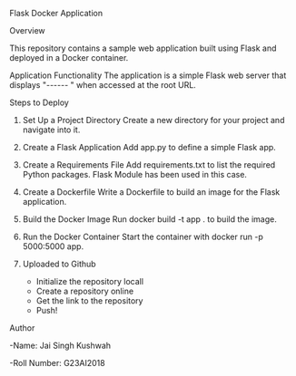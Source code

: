 Flask Docker Application

Overview

This repository contains a sample web application built using Flask and deployed in a Docker container.

Application Functionality
The application is a simple Flask web server that displays "------ " when accessed at the root URL.

Steps to Deploy
1. Set Up a Project Directory Create a new directory for your project and navigate into it.

2. Create a Flask Application Add app.py to define a simple Flask app.

3. Create a Requirements File Add requirements.txt to list the required Python packages. Flask Module has been used in this case.

4. Create a Dockerfile Write a Dockerfile to build an image for the Flask application.

5. Build the Docker Image Run docker build -t app . to build the image.

6. Run the Docker Container Start the container with docker run -p 5000:5000 app.

7. Uploaded to Github
    - Initialize the repository locall
    - Create a repository online
    - Get the link to the repository
    - Push!



Author

-Name: Jai Singh Kushwah

-Roll Number: G23AI2018
